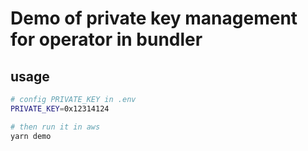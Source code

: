 # Demo of private key management for operator in bundler

## usage

```bash
# config PRIVATE_KEY in .env
PRIVATE_KEY=0x12314124

# then run it in aws
yarn demo
```
